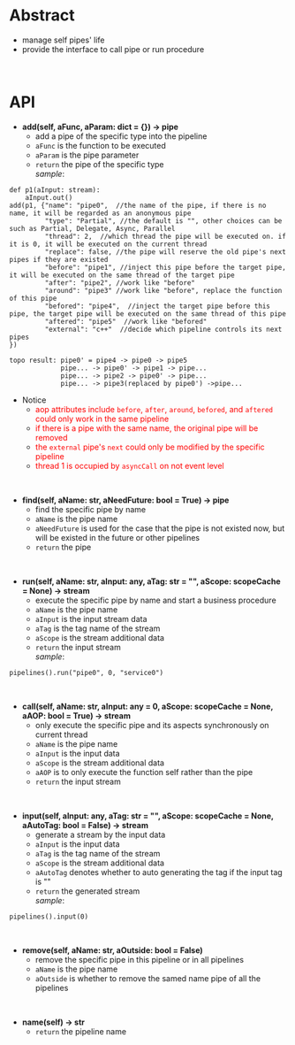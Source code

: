 # Abstract
* manage self pipes' life  
* provide the interface to call pipe or run procedure  
</br>

# API
* **add(self, aFunc, aParam: dict = {}) -> pipe**  
    - add a pipe of the specific type into the pipeline  
    - `aFunc` is the function to be executed  
    - `aParam` is the pipe parameter  
    - `return` the pipe of the specific type  
_sample_:
```
def p1(aInput: stream):
    aInput.out()
add(p1, {"name": "pipe0",  //the name of the pipe, if there is no name, it will be regarded as an anonymous pipe
         "type": "Partial", //the default is "", other choices can be such as Partial, Delegate, Async, Parallel
         "thread": 2,  //which thread the pipe will be executed on. if it is 0, it will be executed on the current thread
         "replace": false, //the pipe will reserve the old pipe's next pipes if they are existed
         "before": "pipe1", //inject this pipe before the target pipe, it will be executed on the same thread of the target pipe
         "after": "pipe2", //work like "before"
         "around": "pipe3" //work like "before", replace the function of this pipe
         "befored": "pipe4",  //inject the target pipe before this pipe, the target pipe will be executed on the same thread of this pipe
         "aftered": "pipe5"  //work like "befored"
         "external": "c++"  //decide which pipeline controls its next pipes
})

topo result: pipe0' = pipe4 -> pipe0 -> pipe5
             pipe... -> pipe0' -> pipe1 -> pipe...
             pipe... -> pipe2 -> pipe0' -> pipe...
             pipe... -> pipe3(replaced by pipe0') ->pipe...
```  
* Notice  
    - <font color="red">aop attributes include `before`, `after`, `around`, `befored`, and `aftered` could only work in the same pipeline</font><br />  
    - <font color="red">if there is a pipe with the same name, the original pipe will be removed</font><br />  
    - <font color="red">the `external` pipe's `next` could only be modified by the specific pipeline</font><br />  
    - <font color="red">thread 1 is occupied by `asyncCall` on not event level</font><br />  
</br>

* **find(self, aName: str, aNeedFuture: bool = True) -> pipe**  
    - find the specific pipe by name  
    - `aName` is the pipe name  
    - `aNeedFuture` is used for the case that the pipe is not existed now, but will be existed in the future or other pipelines  
    - `return` the pipe  
</br>

* **run(self, aName: str, aInput: any, aTag: str = "", aScope: scopeCache = None) -> stream**  
    - execute the specific pipe by name and start a business procedure  
    - `aName` is the pipe name  
    - `aInput` is the input stream data  
    - `aTag` is the tag name of the stream  
    - `aScope` is the stream additional data  
    - `return` the input stream  
_sample_:  
```
pipelines().run("pipe0", 0, "service0")
```  
</br>

* **call(self, aName: str, aInput: any = 0, aScope: scopeCache = None, aAOP: bool = True) -> stream**  
    - only execute the specific pipe and its aspects synchronously on current thread  
    - `aName` is the pipe name  
    - `aInput` is the input data  
    - `aScope` is the stream additional data  
    - `aAOP` is to only execute the function self rather than the pipe  
    - `return` the input stream  
</br>

* **input(self, aInput: any, aTag: str = "", aScope: scopeCache = None, aAutoTag: bool = False) -> stream**  
    - generate a stream by the input data  
    - `aInput` is the input data  
    - `aTag` is the tag name of the stream  
    - `aScope` is the stream additional data  
    - `aAutoTag` denotes whether to auto generating the tag if the input tag is ""  
    - `return` the generated stream  
_sample_:  
```
pipelines().input(0)
```
</br>

* **remove(self, aName: str, aOutside: bool = False)**  
    - remove the specific pipe in this pipeline or in all pipelines  
    - `aName` is the pipe name  
    - `aOutside` is whether to remove the samed name pipe of all the pipelines  
</br>

* **name(self) -> str**  
    - `return` the pipeline name  
</br>